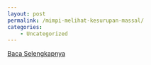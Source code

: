 ```yaml
---
layout: post
permalink: /mimpi-melihat-kesurupan-massal/
categories:
    - Uncategorized
---
```


[Baca Selengkapnya](/08)